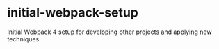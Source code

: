 # initial-webpack-setup
Initial Webpack 4 setup for developing other projects and applying new techniques
